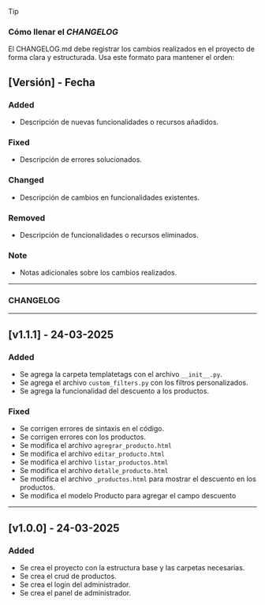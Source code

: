 > [!TIP]
> ### Cómo llenar el *CHANGELOG*
> El CHANGELOG.md debe registrar los cambios realizados en el proyecto de forma clara y estructurada. Usa este formato para mantener el orden:
> ## [Versión] - Fecha
> ### Added
> - Descripción de nuevas funcionalidades o recursos añadidos.
> ### Fixed
> - Descripción de errores solucionados.
> ### Changed
> - Descripción de cambios en funcionalidades existentes.
> ### Removed
> - Descripción de funcionalidades o recursos eliminados.
> ### Note
> - Notas adicionales sobre los cambios realizados.
---

### CHANGELOG

---

## [v1.1.1] - 24-03-2025

### Added

- Se agrega la carpeta templatetags con el archivo `__init__.py`.
- Se agrega el archivo `custom_filters.py` con los filtros personalizados.
- Se agrega la funcionalidad del descuento a los productos.

### Fixed

- Se corrigen errores de sintaxis en el código.
- Se corrigen errores con los productos.
- Se modifica el archivo `agregrar_producto.html` 
- Se modifica el archivo `editar_producto.html`
- Se modifica el archivo `listar_productos.html`
- Se modifica el archivo `detalle_producto.html`
- Se modifica el archivo `_productos.html` para mostrar el descuento en los productos.
- Se modifica el modelo Producto para agregar el campo descuento

---

## [v1.0.0] - 24-03-2025

### Added

- Se crea el proyecto con la estructura base y las carpetas necesarias.
- Se crea el crud de productos.
- Se crea el login del administrador.
- Se crea el panel de administrador.
 

